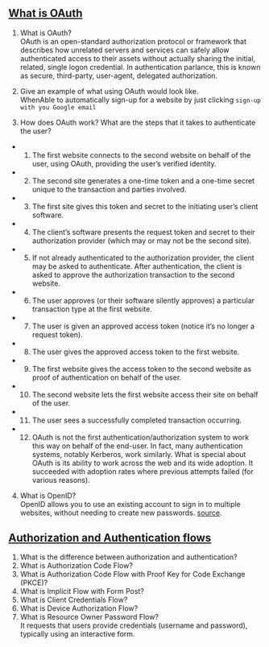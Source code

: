 #

## [What is OAuth](https://www.csoonline.com/article/3216404/what-is-oauth-how-the-open-authorization-framework-works.html)

1. What is OAuth?
<br> OAuth is an open-standard authorization protocol or framework that describes how unrelated servers and services can safely allow authenticated access to their assets without actually sharing the initial, related, single logon credential. In authentication parlance, this is known as secure, third-party, user-agent, delegated authorization.

2. Give an example of what using OAuth would look like.
<br> WhenAble to automatically sign-up for a website by just clicking `sign-up with you Google email`

3. How does OAuth work? What are the steps that it takes to authenticate the user?

- 1. The first website connects to the second website on behalf of the user, using OAuth, providing the user’s verified identity.
- 2. The second site generates a one-time token and a one-time secret unique to the transaction and parties involved.
- 3. The first site gives this token and secret to the initiating user’s client software.
- 4. The client’s software presents the request token and secret to their authorization provider (which may or may not be the second site).
- 5. If not already authenticated to the authorization provider, the client may be asked to authenticate. After authentication, the client is asked to approve the authorization transaction to the second website.
- 6. The user approves (or their software silently approves) a particular transaction type at the first website.
- 7. The user is given an approved access token (notice it’s no longer a request token).
- 8. The user gives the approved access token to the first website.
- 9. The first website gives the access token to the second website as proof of authentication on behalf of the user.
- 10. The second website lets the first website access their site on behalf of the user.
- 11. The user sees a successfully completed transaction occurring.
- 12. OAuth is not the first authentication/authorization system to work this way on behalf of the end-user. In fact, many authentication systems, notably Kerberos, work similarly. What is special about OAuth is its ability to work across the web and its wide adoption. It succeeded with adoption rates where previous attempts failed (for various reasons).

4. What is OpenID?
<br> OpenID allows you to use an existing account to sign in to multiple websites, without needing to create new passwords. [source](https://openid.net/what-is-openid/).

## [Authorization and Authentication flows](https://auth0.com/docs/get-started/authentication-and-authorization-flow)

1. What is the difference between authorization and authentication?
2. What is Authorization Code Flow?
3. What is Authorization Code Flow with Proof Key for Code Exchange (PKCE)?
4. What is Implicit Flow with Form Post?
5. What is Client Credentials Flow?
6. What is Device Authorization Flow?
7. What is Resource Owner Password Flow?
<br> It requests that users provide credentials (username and password), typically using an interactive form.
